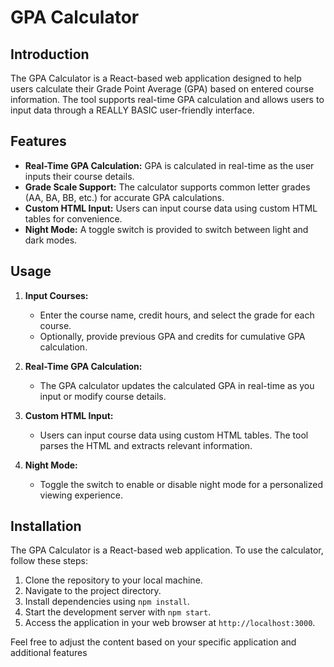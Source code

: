 # GPA Calculator

## Introduction

The GPA Calculator is a React-based web application designed to help users calculate their Grade Point Average (GPA) based on entered course information. The tool supports real-time GPA calculation and allows users to input data through a REALLY BASIC user-friendly interface.

## Features

- **Real-Time GPA Calculation:** GPA is calculated in real-time as the user inputs their course details.
- **Grade Scale Support:** The calculator supports common letter grades (AA, BA, BB, etc.) for accurate GPA calculations.
- **Custom HTML Input:** Users can input course data using custom HTML tables for convenience.
- **Night Mode:** A toggle switch is provided to switch between light and dark modes.

## Usage

1. **Input Courses:**
   - Enter the course name, credit hours, and select the grade for each course.
   - Optionally, provide previous GPA and credits for cumulative GPA calculation.

2. **Real-Time GPA Calculation:**
   - The GPA calculator updates the calculated GPA in real-time as you input or modify course details.

3. **Custom HTML Input:**
   - Users can input course data using custom HTML tables. The tool parses the HTML and extracts relevant information.

4. **Night Mode:**
   - Toggle the switch to enable or disable night mode for a personalized viewing experience.

## Installation

The GPA Calculator is a React-based web application. To use the calculator, follow these steps:

1. Clone the repository to your local machine.
2. Navigate to the project directory.
3. Install dependencies using `npm install`.
4. Start the development server with `npm start`.
5. Access the application in your web browser at `http://localhost:3000`.

Feel free to adjust the content based on your specific application and additional features